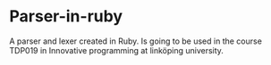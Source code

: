 # Parser-in-ruby
A parser and lexer created in Ruby. Is going to be used in the course TDP019 in Innovative programming at linköping university.
